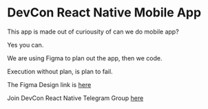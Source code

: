 # DevCon React Native Mobile App

This app is made out of curiousity of can we do mobile app?

Yes you can.

We are using Figma to plan out the app, then we code.

Execution without plan, is plan to fail.

The Figma Design link is [here](https://www.figma.com/file/ZY5SAyPL5OFGWLbZydqIM8V4/DevCon-5-App-Design?node-id=0%3A1)

Join DevCon React Native Telegram Group [here](https://t.me/joinchat/ADNaO0l8x_dIBY3VDyWCLA)